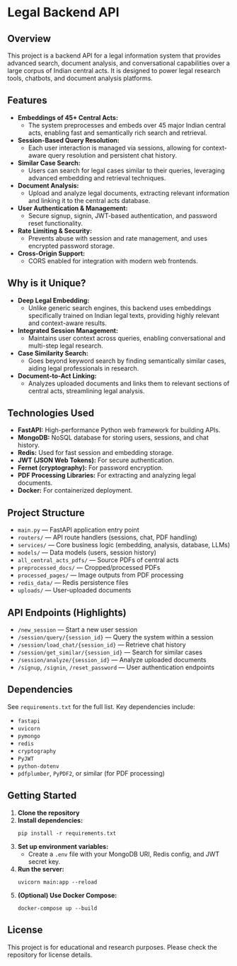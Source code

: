 # Legal Backend API

## Overview

This project is a backend API for a legal information system that provides advanced search, document analysis, and conversational capabilities over a large corpus of Indian central acts. It is designed to power legal research tools, chatbots, and document analysis platforms.

## Features

- **Embeddings of 45+ Central Acts:**
  - The system preprocesses and embeds over 45 major Indian central acts, enabling fast and semantically rich search and retrieval.
- **Session-Based Query Resolution:**
  - Each user interaction is managed via sessions, allowing for context-aware query resolution and persistent chat history.
- **Similar Case Search:**
  - Users can search for legal cases similar to their queries, leveraging advanced embedding and retrieval techniques.
- **Document Analysis:**
  - Upload and analyze legal documents, extracting relevant information and linking it to the central acts database.
- **User Authentication & Management:**
  - Secure signup, signin, JWT-based authentication, and password reset functionality.
- **Rate Limiting & Security:**
  - Prevents abuse with session and rate management, and uses encrypted password storage.
- **Cross-Origin Support:**
  - CORS enabled for integration with modern web frontends.

## Why is it Unique?

- **Deep Legal Embedding:**
  - Unlike generic search engines, this backend uses embeddings specifically trained on Indian legal texts, providing highly relevant and context-aware results.
- **Integrated Session Management:**
  - Maintains user context across queries, enabling conversational and multi-step legal research.
- **Case Similarity Search:**
  - Goes beyond keyword search by finding semantically similar cases, aiding legal professionals in research.
- **Document-to-Act Linking:**
  - Analyzes uploaded documents and links them to relevant sections of central acts, streamlining legal analysis.

## Technologies Used

- **FastAPI:** High-performance Python web framework for building APIs.
- **MongoDB:** NoSQL database for storing users, sessions, and chat history.
- **Redis:** Used for fast session and embedding storage.
- **JWT (JSON Web Tokens):** For secure authentication.
- **Fernet (cryptography):** For password encryption.
- **PDF Processing Libraries:** For extracting and analyzing legal documents.
- **Docker:** For containerized deployment.

## Project Structure

- `main.py` — FastAPI application entry point
- `routers/` — API route handlers (sessions, chat, PDF handling)
- `services/` — Core business logic (embedding, analysis, database, LLMs)
- `models/` — Data models (users, session history)
- `all_central_acts_pdfs/` — Source PDFs of central acts
- `preprocessed_docs/` — Cropped/processed PDFs
- `processed_pages/` — Image outputs from PDF processing
- `redis_data/` — Redis persistence files
- `uploads/` — User-uploaded documents

## API Endpoints (Highlights)

- `/new_session` — Start a new user session
- `/session/query/{session_id}` — Query the system within a session
- `/session/load_chat/{session_id}` — Retrieve chat history
- `/session/get_similar/{session_id}` — Search for similar cases
- `/session/analyze/{session_id}` — Analyze uploaded documents
- `/signup`, `/signin`, `/reset_password` — User authentication endpoints

## Dependencies

See `requirements.txt` for the full list. Key dependencies include:

- `fastapi`
- `uvicorn`
- `pymongo`
- `redis`
- `cryptography`
- `PyJWT`
- `python-dotenv`
- `pdfplumber`, `PyPDF2`, or similar (for PDF processing)

## Getting Started

1. **Clone the repository**
2. **Install dependencies:**
   ```
   pip install -r requirements.txt
   ```
3. **Set up environment variables:**
   - Create a `.env` file with your MongoDB URI, Redis config, and JWT secret key.
4. **Run the server:**
   ```
   uvicorn main:app --reload
   ```
5. **(Optional) Use Docker Compose:**
   ```
   docker-compose up --build
   ```

## License

This project is for educational and research purposes. Please check the repository for license details.
